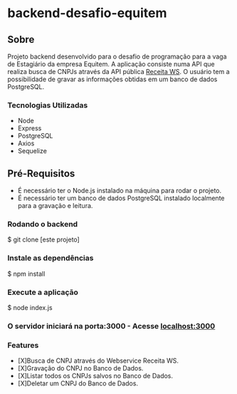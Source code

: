 ﻿# backend-desafio-equitem

## Sobre
Projeto backend desenvolvido para o desafio de programação para a vaga de Estagiário da empresa Equitem. A aplicação consiste numa API que realiza busca de CNPJs através da API pública [Receita WS](https://receitaws.com.br/). O usuário tem a possibilidade de gravar as informações obtidas em um banco de dados PostgreSQL. 

### Tecnologias Utilizadas
- Node
- Express
- PostgreSQL
- Axios
- Sequelize

## Pré-Requisitos
- É necessário ter o Node.js instalado na máquina para rodar o projeto. 
- É necessário ter um banco de dados PostgreSQL instalado localmente para a gravação e leitura.

### Rodando o backend
$ git clone [este projeto]

### Instale as dependências
$ npm install

### Execute a aplicação
$ node index.js

### O servidor iniciará na porta:3000 - Acesse [localhost:3000](localhost:3000)

### Features
- [X]Busca de CNPJ através do Webservice Receita WS.
- [X]Gravação do CNPJ no Banco de Dados.
- [X]Listar todos os CNPJs salvos no Banco de Dados.
- [X]Deletar um CNPJ do Banco de Dados.





